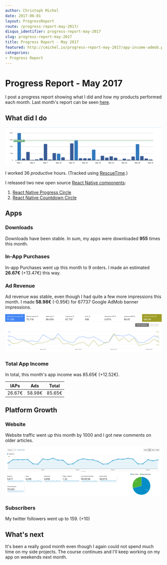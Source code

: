 ```yaml
---
author: Christoph Michel
date: 2017-06-01
layout: ProgressReport
route: /progress-report-may-2017/
disqus_identifier: progress-report-may-2017
slug: progress-report-may-2017
title: Progress Report - May 2017
featured: http://cmichel.io/progress-report-may-2017/app-income-admob.png
categories:
- Progress Report
---
```


# Progress Report - May 2017
I post a progress report showing what I did and how my products performed each month.
Last month's report can be seen [here](/progress-report-april-2017).

## What did I do

[![Productive Hours in May 2017](./rescueTime.png)](./rescueTime.png)

I worked 36 _productive_ hours. (Tracked using [RescueTime](/redirects/rescuetime).)  

I released two new open source [React Native components](http://cmichel.io/react-native-progress-circle/):
1. [React Native Progress Circle](https://github.com/MrToph/react-native-progress-circle)
2. [React Native Countdown Circle](https://github.com/MrToph/react-native-countdown-circle)

## Apps
### Downloads
Downloads have been stable. In sum, my apps were downloaded **955** times this month.

### In-App Purchases
In-app Purchases went up this month to 9 orders.
I made an estimated **26.67€** (+13.47€) this way.

### Ad Revenue
Ad revenue was stable, even though I had quite a few more impressions this month. I made **58.98€** (-0.95€) for 67737 Google AdMob banner impressions.

[![App Income AdMob](./app-income-admob.png)](./app-income-admob.png)

### Total App Income
In total, this month's app income was 85.65€ (+12.52€).

IAPs | Ads | Total
--- | --- | ---
26.67€ | 58.98€ | 85.65€

## Platform Growth
### Website
Website traffic went up this month by 1000 and I got new comments on older articles.

[![Website Traffic](./website-traffic.png)](./website-traffic.png)

### Subscribers
My twitter followers went up to 159. (+10)

## What's next
It's been a really good month even though I again could not spend much time on my side projects.
The course continues and I'll keep working on my app on weekends next month.